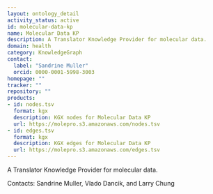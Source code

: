 ```yaml
---
layout: ontology_detail
activity_status: active
id: molecular-data-kp
name: Molecular Data KP
description: A Translator Knowledge Provider for molecular data.
domain: health
category: KnowledgeGraph
contact:
  label: "Sandrine Muller"
  orcid: 0000-0001-5998-3003
homepage: ""
tracker: ""
repository: ""
products:
- id: nodes.tsv
  format: kgx
  description: KGX nodes for Molecular Data KP
  url: https://molepro.s3.amazonaws.com/nodes.tsv
- id: edges.tsv
  format: kgx
  description: KGX edges for Molecular Data KP
  url: https://molepro.s3.amazonaws.com/edges.tsv
---
```


A Translator Knowledge Provider for molecular data.

Contacts: Sandrine Muller, Vlado Dancik, and Larry Chung

